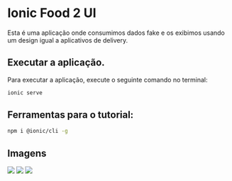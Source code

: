 # Ionic Food 2 UI

Esta é uma aplicação onde consumimos dados fake e os exibimos usando um design igual a aplicativos de delivery.

## Executar a aplicação.

Para executar a aplicação, execute o seguinte comando no terminal:

```sh
ionic serve
```

## Ferramentas para o tutorial:

```sh
npm i @ionic/cli -g
```

## Imagens

<div align="left">
  <img src="https://user-images.githubusercontent.com/20044229/170329277-1d31943b-d021-409c-8d30-14459ddb93fa.png" />
  <img src="https://user-images.githubusercontent.com/20044229/170329379-fe3b4169-1da5-4e3a-88c7-c0b1c1360fb7.png" />
  <img src="https://user-images.githubusercontent.com/20044229/170329483-9ec00d30-524a-4db8-bf0b-a8bac8609c73.png" />
</div>

